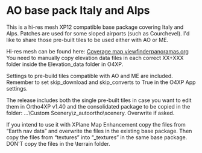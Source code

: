 # AO base pack Italy and Alps
This is a hi-res mesh XP12 compatible base package covering Italy and Alps. Patches are used for some sloped airports (such as Courchevel). I'd like to share those pre-built tiles to be used either with AO or ME.

Hi-res mesh can be found here: [Coverage map viewfinderpanoramas.org](https://viewfinderpanoramas.org/dem1d.html) You need to manually copy elevation data files in each correct XX+XXX folder inside the Elevation_data folder in O4XP.

Settings to pre-build tiles compatible with AO and ME are included. Remember to set skip_download and skip_converts to True in the O4XP App settings.

The release includes both the single pre-built tiles in case you want to edit them in Ortho4XP v1.40 and the consolidated package to be copied in the folder: ...\Custom Scenery\z_autoortho\scenery. Overwrite if asked.

If you intend to use it with XPlane Map Enhancement copy the files from “Earth nav data” and overwrite the files in the existing base package. Then copy the files from “textures” into “_textures” in the same base package. DON'T copy the files in the \terrain folder.
